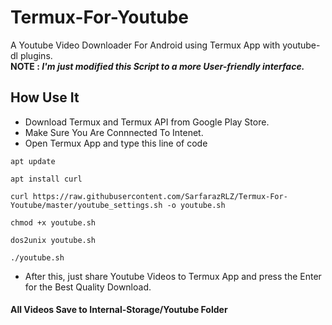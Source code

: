 # Termux-For-Youtube
A Youtube Video Downloader For Android using Termux App with youtube-dl plugins.  
**NOTE : _I'm just modified this Script to a more User-friendly interface._**

## How Use It


* Download Termux and Termux API from Google Play Store.  
* Make Sure You Are Connnected To Intenet.  
* Open Termux App and type this line of code  
```
apt update

apt install curl

curl https://raw.githubusercontent.com/SarfarazRLZ/Termux-For-Youtube/master/youtube_settings.sh -o youtube.sh

chmod +x youtube.sh

dos2unix youtube.sh

./youtube.sh

```
* After this, just share Youtube Videos to Termux App and press the Enter for the Best Quality Download.   


#### All Videos Save to Internal-Storage/Youtube Folder
